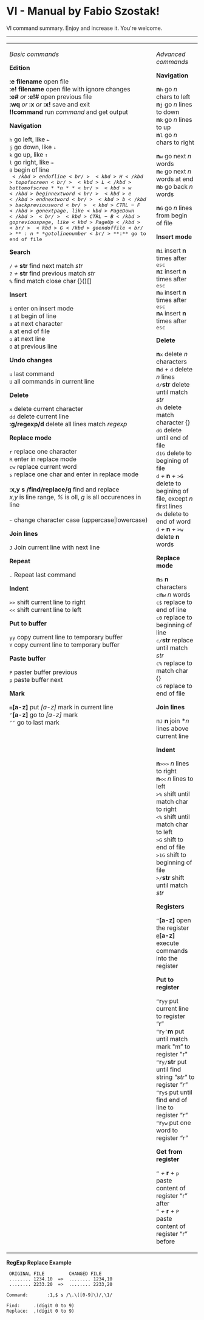 VI - Manual by Fabio Szostak!
===================


VI command summary. Enjoy and increase it. You're welcome.

----------

<table width="0">
<tr>
<td valign="top">

*Basic commands*

**Edition**

**:e filename** open file<br/>
**:e! filename** open file with ignore changes<br/>
**:e#** *or* **:e!#** open previous file<br/>
**:wq** *or* **:x** *or* **:x!** save and exit<br/>
**!!command**  run *command* and get output<br/>

**Navigation**

<kbd>h</kbd> go left, like <kbd>&larr;</kbd> <br/>
<kbd>j</kbd> go down, like <kbd>&darr;</kbd><br/>
<kbd>k</kbd> go up, like <kbd>&uarr;</kbd><br/>
<kbd>l</kbd> go right, like <kbd>&rarr;</kbd><br/>
<kbd>0</kbd> begin of line<br/>
<kbd>$</kbd> end of line<br/>
<kbd>H</kbd> top of screen<br/>
<kbd>L</kbd> bottom of scree**n**<br/>
<kbd>w</kbd> begin next word<br/>
<kbd>e</kbd> end next word<br/>
<kbd>b</kbd> back previous word<br/>
<kbd>CTRL-F</kbd> go next page, like <kbd>PageDown</kbd><br/>
<kbd>CTRL-B</kbd> go previous page, like <kbd>PageUp</kbd><br/>
<kbd>G</kbd>  go end of file<br/>
**:n** go to line number <br/>
**:$** go to end of file<br/>

**Search**

<kbd>/</kbd> *+* **str**  find next match *str*<br/>
<kbd>?</kbd> *+* **str**  find previous match *str*<br/>
<kbd>%</kbd> find match close char {}()[]<br/>

**Insert**
 
<kbd>i</kbd>  enter on insert mode<br/>
<kbd>I</kbd>  at begin of line<br/>
<kbd>a</kbd>  at next character<br/>
<kbd>A</kbd>  at end of file<br/>
<kbd>o</kbd>  at next line<br/>
<kbd>O</kbd>  at previous line<br/>

**Undo changes**

<kbd>u</kbd>  last command<br/>
<kbd>U</kbd>  all commands in current line<br/>

**Delete**

<kbd>x</kbd>  delete current character<br/>
<kbd>dd</kbd>  delete current line<br/>
**:g/regexp/d**  delete all lines match *regexp*<br/>

**Replace mode**

<kbd>r</kbd>   replace one character <br/>
<kbd>R</kbd>   enter in replace mode<br/>
<kbd>cw</kbd>  replace current word<br/>
<kbd>s</kbd>  replace one char and enter in replace mode<br/>
<br/>
**:x,y s /find/replace/g**  find and replace<br/>
*x,y* is line range, *%* is oll, *g* is all occurences in line<br/>
<br/>
<kbd>~</kbd>  change character case (uppercase|lowercase)<br/>

**Join lines**

<kbd>J</kbd>  Join current line with next line<br/>

**Repeat**

<kbd>.</kbd>  Repeat last command<br/>

**Indent**

<kbd>>></kbd> shift current line to right<br/>
<kbd><<</kbd> shift current line to left<br/>

**Put to buffer**

<kbd>yy</kbd> copy current line to temporary buffer<br/>
<kbd>Y</kbd> copy current line to temporary buffer<br/>

**Paste buffer**

<kbd>P</kbd> paster buffer previous<br/>
<kbd>p</kbd> paste buffer next<br/>

**Mark**

<kbd>m</kbd>**[a-z]** put *[a-z]* mark in current line<br/>
<kbd>’</kbd>**[a-z]** go to *[a-z]* mark<br/>
<kbd>’’</kbd> go to last mark<br/>

</td>
<td valign="top">

*Advanced commands*

**Navigation**

**n**<kbd>h</kbd> go *n* chars to left <br/>
**n**<kbd>j</kbd> go *n* lines to down<br/>
**n**<kbd>k</kbd> go *n* lines to up<br/>
**n**<kbd>l</kbd> go *n* chars to right<br/>

**n**<kbd>w</kbd> go next *n* words<br/>
**n**<kbd>e</kbd> go next *n* words at end<br/>
**n**<kbd>b</kbd> go back *n* words<br/>

**n**<kbd>G</kbd> go *n* lines from begin of file<br/>

**Insert mode**

**n**<kbd>i</kbd> insert **n** times after <kbd>esc</kbd><br/>
**n**<kbd>I</kbd> insert **n** times after <kbd>esc</kbd><br/>
**n**<kbd>a</kbd> insert **n** times after <kbd>esc</kbd><br/>
**n**<kbd>A</kbd> insert **n** times after <kbd>esc</kbd><br/>

**Delete**

**n**<kbd>x</kbd> delete *n* characters<br/>
**n**<kbd>d</kbd> *+* <kbd>d</kbd> delete *n* lines<br/>
<kbd>d/</kbd>**str** delete until match *str*<br/>
<kbd>d%</kbd> delete match character {}[]()<br/>
<kbd>dG</kbd> delete until end of file<br/>
<kbd>d1G</kbd> delete to begining of file<br/>
<kbd>d</kbd> *+* **n** *+* <kbd>>G</kbd> delete to begining of file, except *n* first lines<br/>
<kbd>dw</kbd> delete to end of word<br/>
<kbd>d</kbd> *+* **n** *+* <kbd>>w</kbd> delete **n** words<br/>

**Replace mode**

**n**<kbd>s</kbd> **n** characters<br/>
<kbd>c</kbd>**n**<kbd>w</kbd> *n* words<br/>
<kbd>c$</kbd> replace to end of line<br/>
<kbd>c0</kbd> replace to beginning of line<br/>
<kbd>c/</kbd>**str** replace until match *str*<br/>
<kbd>c%</kbd> replace to match char {}[]()<br/>
<kbd>cG</kbd> replace to end of file<br/>

**Join lines**

n<kbd>J</kbd> **n** join **n* lines above current line<br/>

**Indent**

**n**<kbd>>>></kbd> *n* lines to right<br/>
**n**<kbd><<</kbd> *n* lines to left<br/>
<kbd>>%</kbd> shift until match char to right<br/>
<kbd><%</kbd> shift until match char to left<br/>
<kbd>>G</kbd> shift to end of file<br/>
<kbd>>1G</kbd> shift to beginning of file<br/>
<kbd>>/</kbd>**str** shift until match *str*<br/>

**Registers**

<kbd>“</kbd>**[a-z]** open the register<br/>
<kbd>@</kbd>**[a-z]** execute commands into the register <br/>

**Put to register**

<kbd>“</kbd>**r**<kbd>yy</kbd>  put current line to register “r”<br/>
<kbd>“</kbd>**r**<kbd>y’</kbd>**m**  put until match mark "m” to register "r"<br/>
<kbd>“</kbd>**r**<kbd>y/</kbd>**str**  put until find string *"str"* to register *"r"*<br/>
<kbd>“</kbd>**r**<kbd>y$</kbd> put until find end of line to register *"r"*<br/>
<kbd>“</kbd>**r**<kbd>yw</kbd> put one word to register *“r”*<br/>

**Get from register**

<kbd>“</kbd> *+* **r** *+* <kbd>p</kbd> paste content of register “r” after<br/>
<kbd>“</kbd> *+* **r** *+* <kbd>P</kbd> paste content of register “r” before<br/>

</td>
</tr>
</table>


**RegExp Replace Example**


```
 ORIGINAL FILE         CHANGED FILE
 ........ 1234.10  =>  ........ 1234,10
 ........ 2233.20  =>  ........ 2233,20 

Command:       :1,$ s /\.\([0-9]\)/,\1/

Find:     .(dígit 0 to 9)
Replace:  ,(dígit 0 to 9)
```
<br/>
